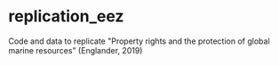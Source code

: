 # replication_eez
Code and data to replicate "Property rights and the protection of global marine resources" (Englander, 2019)
